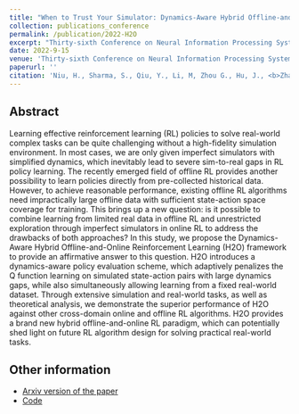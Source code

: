 ```yaml
---
title: "When to Trust Your Simulator: Dynamics-Aware Hybrid Offline-and-Online Reinforcement Learning"
collection: publications_conference
permalink: /publication/2022-H2O
excerpt: "Thirty-sixth Conference on Neural Information Processing Systems (NeurIPS 2022)."
date: 2022-9-15
venue: 'Thirty-sixth Conference on Neural Information Processing Systems (NeurIPS 2022).'
paperurl: ''
citation: 'Niu, H., Sharma, S., Qiu, Y., Li, M, Zhou G., Hu, J., <b>Zhan, X.</b>. When to Trust Your Simulator: Dynamics-Aware Hybrid Offline-and-Online Reinforcement Learning. In the <i>Thirty-sixth Conference on Neural Information Processing Systems (NeurIPS 2022) <b>(spotlight)</b></i>.'
---
```


Abstract
---

Learning effective reinforcement learning (RL) policies to solve real-world complex tasks can be quite challenging without a high-fidelity simulation environment. In most cases, we are only given imperfect simulators with simplified dynamics, which inevitably lead to severe sim-to-real gaps in RL policy learning. The recently emerged field of offline RL provides another possibility to learn policies directly from pre-collected historical data. However, to achieve reasonable performance, existing offline RL algorithms need impractically large offline data with sufficient state-action space coverage for training. This brings up a new question: is it possible to combine learning from limited real data in offline RL and unrestricted exploration through imperfect simulators in online RL to address the drawbacks of both approaches? In this study, we propose the Dynamics-Aware Hybrid Offline-and-Online Reinforcement Learning (H2O) framework to provide an affirmative answer to this question. H2O introduces a dynamics-aware policy evaluation scheme, which adaptively penalizes the Q function learning on simulated state-action pairs with large dynamics gaps, while also simultaneously allowing learning from a fixed real-world dataset. Through extensive simulation and real-world tasks, as well as theoretical analysis, we demonstrate the superior performance of H2O against other cross-domain online and offline RL algorithms. H2O provides a brand new hybrid offline-and-online RL paradigm, which can potentially shed light on future RL algorithm design for solving practical real-world tasks.

Other information
---
* [Arxiv version of the paper](https://arxiv.org/abs/2206.13464)
* [Code](https://github.com/t6-thu/H2O)